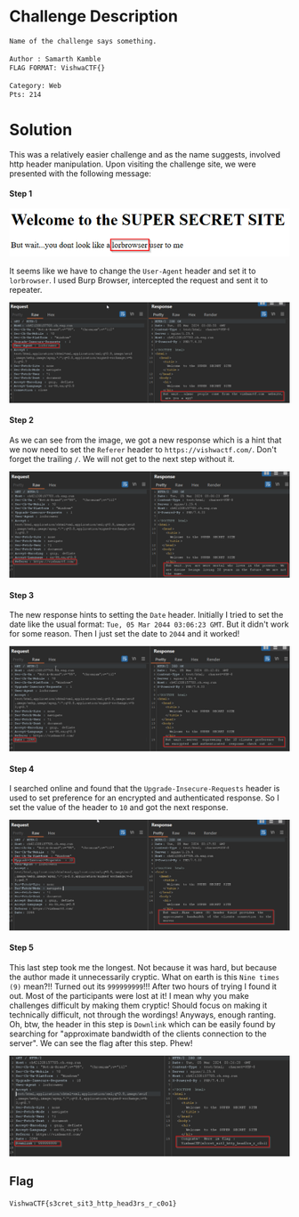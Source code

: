 # Challenge Description
```
Name of the challenge says something.

Author : Samarth Kamble
FLAG FORMAT: VishwaCTF{}

Category: Web
Pts: 214
```

# Solution
This was a relatively easier challenge and as the name suggests, involved http header manipulation.
Upon visiting the challenge site, we were presented with the following message:
#### Step 1
![headers_step_1.png](images/headers_step_1.png)

It seems like we have to change the `User-Agent` header and set it to `lorbrowser`. I used Burp Browser, intercepted the request and sent it to repeater.

![headers_step_2.png](images/headers_step_2.png)
#### Step 2
As we can see from the image, we got a new response which is a hint that we now need to set the `Referer` header to `https://vishwactf.com/`. Don't forget the trailing `/`. We will not get to the next step without it.

![headers_step_3.png](images/headers_step_3.png)
#### Step 3
The new response hints to setting the `Date` header. Initially I tried to set the date like the usual format: `Tue, 05 Mar 2044 03:06:23 GMT`. But it didn't work for some reason. Then I just set the date to `2044` and it worked!

![headers_step_4.png](images/headers_step_4.png)
#### Step 4
I searched online and found that the `Upgrade-Insecure-Requests` header is used to set preference for an encrypted and authenticated response. So I set the value of the header to `10` and got the next response.

![headers_step_5.png](images/headers_step_5.png)
#### Step 5
This last step took me the longest. Not because it was hard, but because the author made it unnecessarily cryptic. What on earth is this `Nine times (9)` mean?!! Turned out its `999999999`!!! After two hours of trying I found it out. Most of the participants were lost at it!  I mean why you make challenges difficult by making them cryptic! Should focus on making it technically difficult, not through the wordings! Anyways, enough ranting. Oh, btw, the header in this step is `Downlink` which can be easily found by searching for "approximate bandwidth of the clients connection to the server". We can see the flag after this step. Phew!

![headers_step_5 1.png](images/headers_step_6.png)
## Flag
`VishwaCTF{s3cret_sit3_http_head3rs_r_c0o1}`
